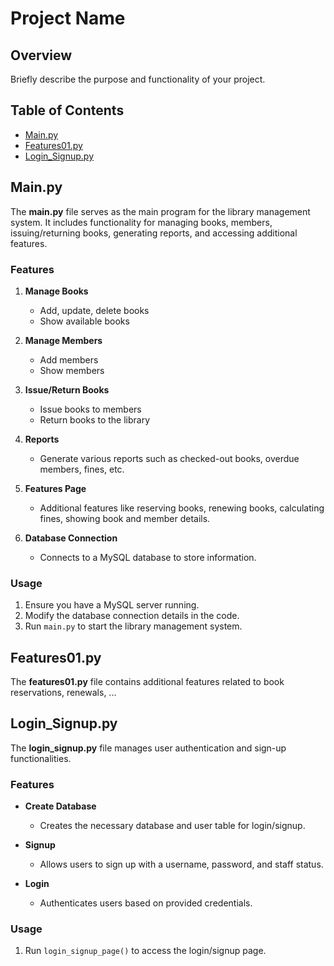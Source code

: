 # Project Name

## Overview

Briefly describe the purpose and functionality of your project.

## Table of Contents

- [Main.py](#mainpy)
- [Features01.py](#features01py)
- [Login_Signup.py](#login_signuppy)

## Main.py

The **main.py** file serves as the main program for the library management system. It includes functionality for managing books, members, issuing/returning books, generating reports, and accessing additional features.

### Features

1. **Manage Books**
   - Add, update, delete books
   - Show available books

2. **Manage Members**
   - Add members
   - Show members

3. **Issue/Return Books**
   - Issue books to members
   - Return books to the library

4. **Reports**
   - Generate various reports such as checked-out books, overdue members, fines, etc.

5. **Features Page**
   - Additional features like reserving books, renewing books, calculating fines, showing book and member details.

6. **Database Connection**
   - Connects to a MySQL database to store information.

### Usage

1. Ensure you have a MySQL server running.
2. Modify the database connection details in the code.
3. Run `main.py` to start the library management system.

## Features01.py

The **features01.py** file contains additional features related to book reservations, renewals, ...

## Login_Signup.py

The **login_signup.py** file manages user authentication and sign-up functionalities.

### Features

- **Create Database**
  - Creates the necessary database and user table for login/signup.

- **Signup**
  - Allows users to sign up with a username, password, and staff status.

- **Login**
  - Authenticates users based on provided credentials.

### Usage

1. Run `login_signup_page()` to access the login/signup page.
